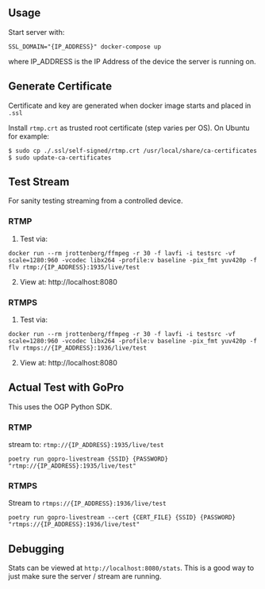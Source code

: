 ## Usage

Start server with:

`SSL_DOMAIN="{IP_ADDRESS}" docker-compose up`

where IP_ADDRESS is the IP Address of the device the server is running on.

## Generate Certificate

Certificate and key are generated when docker image starts and placed in `.ssl`

Install `rtmp.crt` as trusted root certificate (step varies per OS). On Ubuntu for example:

```
$ sudo cp ./.ssl/self-signed/rtmp.crt /usr/local/share/ca-certificates
$ sudo update-ca-certificates
```

## Test Stream

For sanity testing streaming from a controlled device.

### RTMP

1. Test via:

```
docker run --rm jrottenberg/ffmpeg -r 30 -f lavfi -i testsrc -vf scale=1280:960 -vcodec libx264 -profile:v baseline -pix_fmt yuv420p -f flv rtmp:/{IP_ADDRESS}:1935/live/test
```

2. View at: http://localhost:8080 

### RTMPS

1. Test via:

```
docker run --rm jrottenberg/ffmpeg -r 30 -f lavfi -i testsrc -vf scale=1280:960 -vcodec libx264 -profile:v baseline -pix_fmt yuv420p -f flv rtmps://{IP_ADDRESS}:1936/live/test
```

2. View at: http://localhost:8080

## Actual Test with GoPro

This uses the OGP Python SDK.

### RTMP

stream to: `rtmp://{IP_ADDRESS}:1935/live/test`

```
poetry run gopro-livestream {SSID} {PASSWORD} "rtmp://{IP_ADDRESS}:1935/live/test"
```

### RTMPS

Stream to `rtmps://{IP_ADDRESS}:1936/live/test`

```
poetry run gopro-livestream --cert {CERT_FILE} {SSID} {PASSWORD} "rtmps://{IP_ADDRESS}:1936/live/test"
```

## Debugging

Stats can be viewed at `http://localhost:8080/stats`. This is a good way to just make
sure the server / stream are running.
